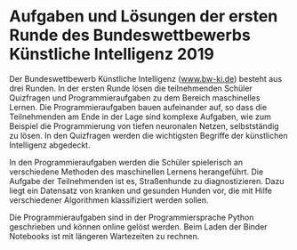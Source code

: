 # Aufgaben und Lösungen der ersten Runde des Bundeswettbewerbs Künstliche Intelligenz 2019

Der Bundeswettbewerb Künstliche Intelligenz (www.bw-ki.de) besteht aus drei Runden. In der ersten Runde lösen die teilnehmenden Schüler Quizfragen und Programmieraufgaben zu dem Bereich maschinelles Lernen. Die Programmieraufgaben bauen aufeinander auf, so dass die Teilnehmenden am Ende in der Lage sind komplexe Aufgaben, wie zum Beispiel die Programmierung von tiefen neuronalen Netzen, selbstständig zu lösen. In den Quizfragen werden die wichtigsten Begriffe der künstlichen Intelligenz abgedeckt.

In den Programmieraufgaben werden die Schüler spielerisch an verschiedene Methoden des maschinellen Lernens herangeführt. Die Aufgabe der Teilnehmenden ist es, Straßenhunde zu diagnostizieren. Dazu liegt ein Datensatz von kranken und gesunden Hunden vor, die mit Hilfe verschiedener Algorithmen klassifiziert werden sollen.

Die Programmieraufgaben sind in der Programmiersprache Python geschrieben und können online gelöst werden. Beim Laden der Binder Notebooks ist mit längeren Wartezeiten zu rechnen.
